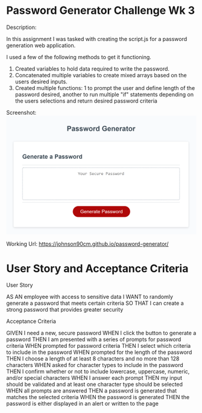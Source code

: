 # Password Generator Challenge Wk 3

Description: 

In this assignment I was tasked with creating the script.js for a password generation web application.

I used a few of the following methods to get it functioning.

1. Created variables to hold data required to write the password.
2. Concatenated multiple variables to create mixed arrays based on the users desired inputs.
3. Created multiple functions: 1 to prompt the user and define length of the password desired, another to run multiple "if" statements depending on the users selections and return desired password criteria


Screenshot: 
![](image.png)

Working Url: https://johnson90cm.github.io/password-generator/


# User Story and Acceptance Criteria

User Story 

AS AN employee with access to sensitive data
I WANT to randomly generate a password that meets certain criteria
SO THAT I can create a strong password that provides greater security

Acceptance Criteria

GIVEN I need a new, secure password
WHEN I click the button to generate a password
THEN I am presented with a series of prompts for password criteria
WHEN prompted for password criteria
THEN I select which criteria to include in the password
WHEN prompted for the length of the password
THEN I choose a length of at least 8 characters and no more than 128 characters
WHEN asked for character types to include in the password
THEN I confirm whether or not to include lowercase, uppercase, numeric, and/or special characters
WHEN I answer each prompt
THEN my input should be validated and at least one character type should be selected
WHEN all prompts are answered
THEN a password is generated that matches the selected criteria
WHEN the password is generated
THEN the password is either displayed in an alert or written to the page